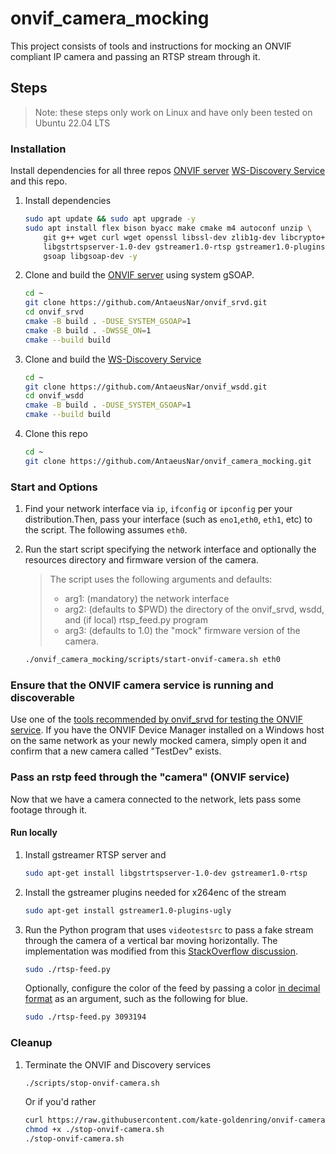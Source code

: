 # onvif_camera_mocking
This project consists of tools and instructions for mocking an ONVIF compliant IP camera and passing an RTSP stream through it.

## Steps
> Note: these steps only work on Linux and have only been tested on Ubuntu 22.04 LTS

### Installation
Install dependencies for all three repos [ONVIF server]((https://github.com/AntaeusNar/onvif_srvd)) [WS-Discovery Service](https://github.com/AntaeusNar/onvif_wsdd) and this repo.

1. Install dependencies
    ```sh
    sudo apt update && sudo apt upgrade -y
    sudo apt install flex bison byacc make cmake m4 autoconf unzip \
        git g++ wget curl wget openssl libssl-dev zlib1g-dev libcrypto++8 \
        libgstrtspserver-1.0-dev gstreamer1.0-rtsp gstreamer1.0-plugins-ugly\
        gsoap libgsoap-dev -y
    ```

1. Clone and build the [ONVIF server]((https://github.com/AntaeusNar/onvif_srvd)) using system gSOAP.

    ```sh
    cd ~
    git clone https://github.com/AntaeusNar/onvif_srvd.git
    cd onvif_srvd
    cmake -B build . -DUSE_SYSTEM_GSOAP=1
    cmake -B build . -DWSSE_ON=1
    cmake --build build
    ```

1. Clone and build the [WS-Discovery Service](https://github.com/AntaeusNar/onvif_wsdd)
    ```sh
    cd ~
    git clone https://github.com/AntaeusNar/onvif_wsdd.git
    cd onvif_wsdd
    cmake -B build . -DUSE_SYSTEM_GSOAP=1
    cmake --build build
    ```

1. Clone this repo
    ```sh
    cd ~
    git clone https://github.com/AntaeusNar/onvif_camera_mocking.git
    ```

### Start and Options
1. Find your network interface via `ip`, `ifconfig` or `ipconfig` per your distribution.Then, pass your interface (such as `eno1`,`eth0`, `eth1`, etc) to the script. The following assumes `eth0`.

1. Run the start script specifying the network interface and optionally the resources directory and firmware version of the camera.

    > The script uses the following arguments and defaults:
    > - arg1: (mandatory) the network interface
    > - arg2: (defaults to $PWD) the directory of the onvif_srvd, wsdd, and (if local) rtsp_feed.py program
    > - arg3: (defaults to 1.0) the "mock" firmware version of the camera.

    ```sh
    ./onvif_camera_mocking/scripts/start-onvif-camera.sh eth0
    ```

### Ensure that the ONVIF camera service is running and discoverable 
Use one of the [tools recommended by onvif_srvd for testing the ONVIF service](https://github.com/AntaeusNar/onvif_srvd#testing). If you have the ONVIF Device Manager installed on a Windows host on the same network as your newly mocked camera, simply open it and confirm that a new camera called "TestDev" exists.

### Pass an rstp feed through the "camera" (ONVIF service) 
Now that we have a camera connected to the network, lets pass some footage through it.
#### Run locally
1. Install gstreamer RTSP server and
    ```sh
    sudo apt-get install libgstrtspserver-1.0-dev gstreamer1.0-rtsp 
    ```
1. Install the gstreamer plugins needed for x264enc of the stream
    ```sh
    sudo apt-get install gstreamer1.0-plugins-ugly
    ```
1. Run the Python program that uses `videotestsrc` to pass a fake stream through the camera of a vertical bar moving horizontally. The implementation was modified from this [StackOverflow discussion](https://stackoverflow.com/questions/59858898/how-to-convert-a-video-on-disk-to-a-rtsp-stream).
    ```sh
    sudo ./rtsp-feed.py
    ```

    Optionally, configure the color of the feed by passing a color [in decimal format](https://www.mathsisfun.com/hexadecimal-decimal-colors.html) as an argument, such as the following for blue.
    ```sh
    sudo ./rtsp-feed.py 3093194
    ```
### Cleanup
1. Terminate the ONVIF and Discovery services
    ```sh
    ./scripts/stop-onvif-camera.sh
    ```
    Or if you'd rather
    ```sh
    curl https://raw.githubusercontent.com/kate-goldenring/onvif-camera-mocking/main/scripts/stop-onvif-camera.sh > ./stop-onvif-camera.sh
    chmod +x ./stop-onvif-camera.sh
    ./stop-onvif-camera.sh
    ```